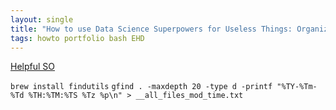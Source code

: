 ```yaml
---
layout: single
title: "How to use Data Science Superpowers for Useless Things: Organizing Ancient Projects"
tags: howto portfolio bash EHD
---
```


[Helpful SO](https://stackoverflow.com/questions/20893022/how-to-display-modified-date-time-with-find-command)

`brew install findutils`
`gfind . -maxdepth 20 -type d -printf "%TY-%Tm-%Td %TH:%TM:%TS %Tz %p\n" > __all_files_mod_time.txt`